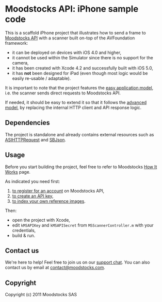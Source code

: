 # Moodstocks API: iPhone sample code

This is a scaffold iPhone project that illustrates how to send a frame to [Moodstocks API](http://extranet.moodstocks.com/) with a scanner built on-top of the AVFoundation framework:

*   it can be deployed on devices with iOS 4.0 and higher,
*   it cannot be used within the Simulator since there is no support for the camera,
*   it has been created with Xcode 4.2 and successfully built with iOS 5.0,
*   it has **not** been designed for iPad (even though most logic would be easily re-usable / adaptable).

It is important to note that the project features the [easy application model](https://github.com/Moodstocks/moodstocks-api/wiki/api-v2-help-appmodel#wiki-easy-model), i.e. the scanner sends direct requests to Moodstocks API.

If needed, it should be easy to extend it so that it follows the [advanced model](https://github.com/Moodstocks/moodstocks-api/wiki/api-v2-help-appmodel#wiki-advanced-model), by replacing the internal HTTP client and API response logic.

## Dependencies

The project is standalone and already contains external resources such as [ASIHTTPRequest](https://github.com/pokeb/asi-http-request) and [SBJson](http://stig.github.com/json-framework/).

## Usage

Before you start building the project, feel free to refer to Moodstocks [How It Works](http://www.moodstocks.com/how-it-works/) page.

As indicated you need first:

1.   [to register for an account](http://extranet.moodstocks.com/signup) on Moodstocks API,
2.   [to create an API key](http://extranet.moodstocks.com/access_keys/new),
3.   [to index your own reference images](https://github.com/Moodstocks/moodstocks-api/wiki/api-v2-doc#wiki-add-object).

Then:

*   open the project with Xcode,
*   edit `kMSAPIKey` and `kMSAPISecret` from `MSScannerController.m` with your credentials,
*   build & run.

## Contact us

We're here to help! Feel free to join us on our [support chat](http://moodstocks.campfirenow.com/2416e). You can also contact us by email at
<a href="m&#x61;&#x69;l&#116;&#111;:&#x63;&#x6F;&#110;&#x74;&#097;&#099;&#x74;&#064;&#109;&#x6F;&#x6F;&#x64;&#115;&#x74;&#111;&#099;&#x6B;s&#x2E;&#099;&#x6F;&#109;">&#x63;&#x6F;&#110;&#x74;&#097;&#099;&#x74;&#064;&#109;&#x6F;&#x6F;&#x64;&#115;&#x74;&#111;&#099;&#x6B;s&#x2E;&#099;&#x6F;&#109;</a>.

## Copyright

Copyright (c) 2011 Moodstocks SAS
